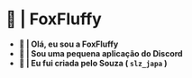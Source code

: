 # 🌼 | FoxFluffy 
- **👋 | Olá, eu sou a FoxFluffy**
- **🌙 | Sou uma pequena aplicação do Discord**
- **🍩 | Eu fui criada pelo Souza ( `slz_japa` )**